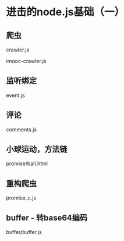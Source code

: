 	

进击的node.js基础（一）
======

## 爬虫
crawler.js

imooc-crawler.js



## 监听绑定

event.js



## 评论
comments.js



## 小球运动，方法链
promise/ball.html



## 重构爬虫
promise_c.js



## buffer - 转base64编码
buffer/buffer.js

